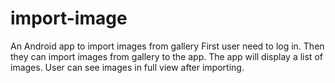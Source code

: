 # import-image
An Android app to import images from gallery
First user need to log in.
Then they can import images from gallery to the app. The app will display a list of images.
User can see images in full view after importing.
